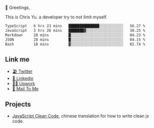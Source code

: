 👋 Greetings, 

This is Chris Yu. a developer try to not limit myself. 


<!--START_SECTION:waka-->

```txt
TypeScript   6 hrs 23 mins   ██████████████░░░░░░░░░░░   56.27 %
JavaScript   3 hrs 26 mins   ███████▓░░░░░░░░░░░░░░░░░   30.25 %
Markdown     28 mins         █░░░░░░░░░░░░░░░░░░░░░░░░   04.23 %
JSON         28 mins         █░░░░░░░░░░░░░░░░░░░░░░░░   04.15 %
Bash         18 mins         ▓░░░░░░░░░░░░░░░░░░░░░░░░   02.74 %
```

<!--END_SECTION:waka-->

## Link me

- [🏖️ Twitter](https://twitter.com/yuetong3yu)
- [🧳 Linkedin](https://www.linkedin.com/in/yuetong3yu)
- [👨‍💻 Upwork](https://www.upwork.com/freelancers/~019f5d35fda67374fb)
- [📧 Mail To Me](mailto:yuetong3yu@gmail.com)


## Projects 

- [JavaScript Clean Code](https://js-clean-code-cn.vercel.app/), chinese translation for how to write clean js code.
